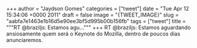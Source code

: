
+++
author = "Jaydson Gomes"
categories = ["tweet"]
date = "Tue Apr 12 15:34:06 +0000 2011"
draft = false
image = "{TWEET_IMAGE}"
slug = "aabfa7e1463e1b16d5e90ee3bf5d995b00b156fb"
tags = ["tweet"]
title = """RT @braziljs: Estamos agu..."""
+++
RT @braziljs: Estamos aguardando ansiosamente quem será o Keynote do Mozilla, dentro de poucos dias anunciaremos.
